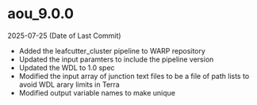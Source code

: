 # aou_9.0.0
2025-07-25 (Date of Last Commit)
* Added the leafcutter_cluster pipeline to WARP repository
* Updated the input paramters to include the pipeline version
* Updated the WDL to 1.0 spec
* Modified the input array of junction text files to be a file of path lists to avoid WDL arary limits in Terra
* Modified output variable names to make unique
